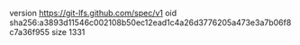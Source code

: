 version https://git-lfs.github.com/spec/v1
oid sha256:a3893d11546c002108b50ec12ead1c4a26d3776205a473e3a7b06f8c7a36f955
size 1331
